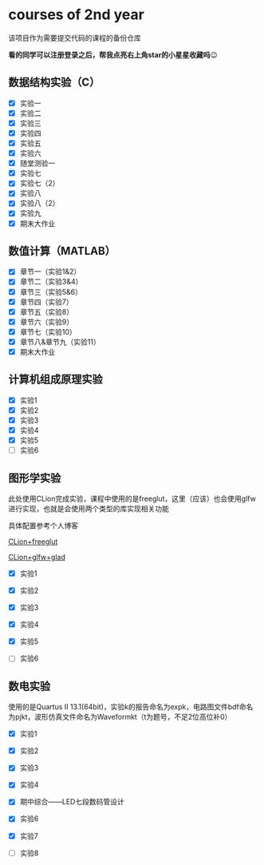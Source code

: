 # courses of 2nd year

该项目作为需要提交代码的课程的备份仓库

**看的同学可以注册登录之后，帮我点亮右上角star的小星星收藏吗**:wink:

## 数据结构实验（C）

- [x] 实验一
- [x] 实验二
- [x] 实验三
- [x] 实验四
- [x] 实验五
- [x] 实验六
- [x] 随堂测验一
- [x] 实验七
- [x] 实验七（2）
- [x] 实验八
- [x] 实验八（2）
- [x] 实验九
- [x] 期末大作业

## 数值计算（MATLAB）

- [x] 章节一（实验1&2）
- [x] 章节二（实验3&4）
- [x] 章节三（实验5&6）
- [x] 章节四（实验7）
- [x] 章节五（实验8）
- [x] 章节六（实验9）
- [x] 章节七（实验10）
- [x] 章节八&章节九（实验11）
- [x] 期末大作业

## 计算机组成原理实验

- [x] 实验1
- [x] 实验2
- [x] 实验3
- [x] 实验4
- [x] 实验5
- [ ] 实验6

## 图形学实验

此处使用CLion完成实验，课程中使用的是freeglut，这里（应该）也会使用glfw进行实现，也就是会使用两个类型的库实现相关功能

具体配置参考个人博客

[CLion+freeglut](https://www.optgeo.top/?p=78)

[CLion+glfw+glad](https://www.optgeo.top/?p=60)

- [x] 实验1
- [x] 实验2
- [x] 实验3
- [x] 实验4
- [x] 实验5
- [ ] 实验6


## 数电实验

使用的是Quartus Ⅱ 13.1(64bit)，实验k的报告命名为expk，电路图文件bdf命名为pjkt，波形仿真文件命名为Waveformkt（t为题号，不足2位高位补0）

- [x] 实验1
- [x] 实验2
- [x] 实验3
- [x] 实验4
- [x] 期中综合——LED七段数码管设计
- [x] 实验6
- [x] 实验7
- [ ] 实验8

